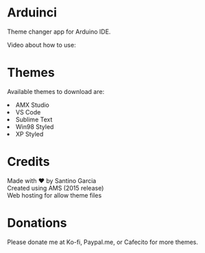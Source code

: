 # Arduinci
Theme changer app for Arduino IDE.

Video about how to use:

# Themes
Available themes to download are:
<li>AMX Studio</li>
<li>VS Code</li>
<li>Sublime Text</li>
<li>Win98 Styled</li>
<li>XP Styled</li>

# Credits
Made with ❤ by Santino Garcia
<br>
Created using AMS (2015 release)
<br>
Web hosting for allow theme files

# Donations
Please donate me at Ko-fi, Paypal.me, or Cafecito for more themes.



